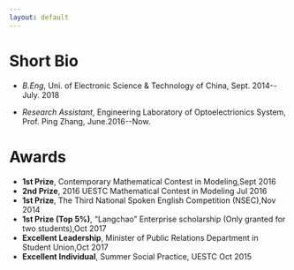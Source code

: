 ```yaml
---
layout: default
---
```



# Short Bio

- *B.Eng*, Uni. of Electronic Science &amp; Technology of China, Sept. 2014--July. 2018

- *Research Assistant*, Engineering Laboratory of Optoelectrionics System, Prof. Ping Zhang, June.2016--Now.

# Awards

- **1st Prize**, Contemporary Mathematical Contest in Modeling,Sept 2016 
- **2nd Prize**, 2016 UESTC Mathematical Contest in Modeling	Jul 2016 
- **1st Prize**, The Third National Spoken English Competition (NSEC),Nov 2014
- **1st Prize (Top 5%)**,	“Langchao” Enterprise scholarship (Only granted for two students),Oct 2017
- **Excellent Leadership**,	Minister of Public Relations Department in Student Union,Oct 2017
- **Excellent Individual**,	Summer Social Practice, UESTC	Oct 2015



